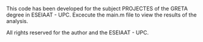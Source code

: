 This code has been developed for the subject PROJECTES of the GRETA degree in ESEIAAT - UPC.
Excecute the main.m file to view the results of the analysis. 

All rights reserved for the author and the ESEIAAT - UPC.
